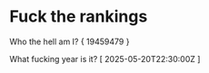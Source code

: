 # Fuck the rankings

Who the hell am I?
{ 19459479 }

What fucking year is it?
[ 2025-05-20T22:30:00Z ]
